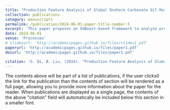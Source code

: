 ```yaml
---
title: "Production Feature Analysis of Global Onshore Carbonate Oil Reservoirs Based on XGBoost Classifier"
collection: publications
category: manuscripts
permalink: /publication/2024-06-01-paper-title-number-5
excerpt: 'This paper proposes an XGBoost-based framework to analyze production features of carbonate reservoirs, offering insights for reservoir optimization.'
date: 2024-06-01
venue: 'Processes'
# slidesurl: 'http://academicpages.github.io/files/slides1.pdf'
paperurl: 'http://academicpages.github.io/files/paper1.pdf'
doiurl: 'http://academicpages.github.io/files/paper1.pdf'

citation: 'G. Qi, B. Liu. (2024). "Production Feature Analysis of Global Onshore Carbonate Oil Reservoirs Based on XGBoost Classifier." <i>Processes</i> 12, no. 6: 1137.'
---
```


The contents above will be part of a list of publications, if the user clicks0 the link for the publication than the contents of section will be rendered as a full page, allowing you to provide more information about the paper for the reader. When publications are displayed as a single page, the contents of the above "citation" field will automatically be included below this section in a smaller font.